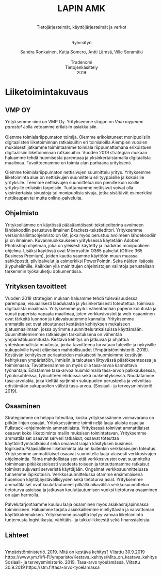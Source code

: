 <center><H1>LAPIN AMK</H1><br>
Tietojärjestelmät, käyttöjärjestelmät ja verkot
<br>
<br>
<br>
Ryhmätyö

Sandra Ronkainen, Katja Somero, Antti Lämsä, Ville Soramäki
<br>
<br>
Tradenomi<br>
Tietojenkäsittely<br>
2019<br></center>

<h1> Liiketoimintakuvaus </h1>
<h2> VMP OY</h2>
Yrityksemme nimi on VMP Oy. Yrityksemme slogan on <i>Vain myymme parasta!</i> Jolla vetoamme erilaisiin asiakkaisiin. <br><br>
Olemme toimialariippumaton toimija. Olemme erikoistuneet monipuolisiin digitaalisten liiketoiminnan ratkaisuihin eri toimialoilla.Aiempien vuosien mukaisesti jatkamme toimintaamme toimiala riippumattomana erikoistuen digitaalisiin liiketoiminnan ratkaisuihin. Vuoden 2019 strategian mukaan haluamme tehdä huomisesta parempaa ja yksinkertaistamalla digitaalista maailmaa. Tavoitteenamme on toimia alan parhaana yrityksenä.

Olemme toimialariippumaton nettisivujen suunnittelu yritys. Yrityksemme liiketoiminta alue on nettisivujen suunnittelu eri tyyppisille ja kokoisille yrityksille. Teemme nettisivujen suunnittelua niin pienille kuin isoille yrityksille erilaisiin tarpeisiin. Tuottamamme nettisivut voivat olla yksinkertaisia sivustoja tai monipuolisia sivuja, jotka sisältävät esimerkiksi nettikaupan tai muita online-palveluita. 

<h2>Ohjelmisto</h2>

Yrityksellämme on käytössä pääsääntöisesti tekstieditorina avoimeen lähdekoodiin perustuva ilmainen Brackets-tekstieditori. Yrityksemme versionhallintaohjelmisto on Git, joka myös perustuu avoimeen lähdekoodiin ja on ilmainen. Kuvanmuokkaukseen yrityksessä käytetään Adoben Photoshop ohjelmaa, joka on yleisesti käytetty ja laadukas monipuolinen ohjelma. Lisäksi käytössä ovat Microsoftin O365 palvelut (Office 365 Business Premium), joiden kautta saamme käyttöön muun muassa sähköpostit, pilvipalvelut ja esimerkiksi PowerPointin. Sekä näiden lisäosia älypuhelimille. Kaikkien yllä mainittujen ohjelmistojen valintoja perustellaan tarkemmin työkaluketju dokumentissa. 

<h2>Yrityksen tavoitteet</h2>

Vuoden 2019 strategian mukaan haluamme tehdä tulevaisuudessa parempaa, visuaalisesti laadukasta ja yksinkertaisesti toteutettua, toimivaa digitaalista maailmaa. 
Yrityksemme pyrkii vähentämään paperin kulutusta ja suosii paperista vapaata maailmaa, joten verkkosivustot ja web-osaaminen ovat tärkeitä luonnon ja tulevaisuutemme kannalta. Yrityksemme ammattilaiset ovat sitoutuneet kestävän kehityksen mukaiseen ajatusmaailmaan, jossa pyrimme suunnitteluratkaisuissa käyttämään. Suunnittelemiemme ratkaisujen tarkoituksena on vähentää ympäristökuormitusta. Kestävä kehitys on jatkuvaa ja ohjattua yhteiskunnallista muutosta, jonka tavoitteena turvataan tuleville ja nykyisille sukupolville hyvät elämisen mahdollisuudet (Ympäristöministeriö. 2019). Kestävän kehityksen periaatteiden mukaisesti huomioimme kestävän kehityksen ympäristöön, ihmisiin ja talouteen liittyvässä päätöksenteossa ja toiminnassa. Tavoitteenamme on myös olla tasa-arvoa kannattava työnantaja. Edistämme tasa-arvoa huomioimalla tasa-arvon palkkauksessa, työolosuhteissa, työsuhteen ehdoissa sekä urakehityksessä. Noudatamme tasa-arvolakia, joka kieltää syrjinnän sukupuolen perusteella ja velvoittaa edistämään sukupuolten välistä tasa-arvoa. (Sosiaali- ja terveysministeriö. 2019).

<h2>Osaaminen</h2>

Strategiamme on helppo toteuttaa, koska yrityksessämme voimavarana on pitkän linjan osaajat. Yrityksessämme toimii neljä laaja-alaista osaajaa Fullstack -ohjelmoinnin ammattilaista. Yrityksessä toimivat ammattilaiset osaavat koko liiketoiminta mallin mukaisen toimintatavan. Yrityksemme ammattilaiset osaavat serveri ratkaisut, osaavat toteuttaa käyttöliittymäratkaisut sekä omaavat laajan käsityksen business logiikasta.Pääasiallinen liiketoiminta ala on kuitenkin verkkosivujen toteutus. Yrityksemme ammattilaiset osaavat suunnitella laaja-alaisesti verkkosivujen ohjelmointia. Tämä mahdollistaa sen että verkkosivustot ovat suunniteltu toimimaan pitkäkestoisesti vuodesta toiseen ja toteuttamamme ratkaisut toimivat sujuvasti serveristä käyttäjään. Ongelmat verkkosuunnittelussa tunnemme läpikotaisin. Verkkosuunnittelussa otamme ensimmäisenä huomioon käyttäjäystävällisyyden sekä tietoturva asiat. Yrityksemme ammattilaiset ovat kouluttautuneet pitkällä aikavälillä verkkosuunnittelun tietoturva asioissa ja jatkuvan kouluttautumisen vuoksi tietoturva osaaminen on ajan hermolla.

Palvelutarjontaamme kuuluu laaja osaaminen myös asiakasrajapinnassa toimimiseen. Haluamme tarjota asiakkaillemme miellyttävän ja vaivattoman käyttökokemuksen. Yrityksemme osaajilta löytyy vahvaa liiketoiminta tuntemusta logistiikasta, vähittäis- ja tukkuliikkeestä sekä finanssialoista. 

<h2>Lähteet</h2>
<br>
Ympäristöministeriö. 2019. Mitä on kestävä kehitys? Viitattu 30.9.2019 https://www.ym.fi/fi-FI/ymparisto/Kestava_kehitys/Mita_on_kestava_kehitys
<br>
Sosiaali- ja terveysministeriö. 2019. Tasa-arvo työelämässä. Viitattu 30.9.2019 https://stm.fi/tasa-arvo-tyoelamassa
